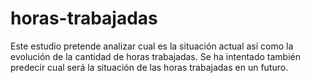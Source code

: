 # horas-trabajadas
Este estudio pretende analizar cual es la situación actual así como la evolución de la cantidad de horas trabajadas. Se ha intentado también predecir cual será la situación de las horas trabajadas en un futuro.
